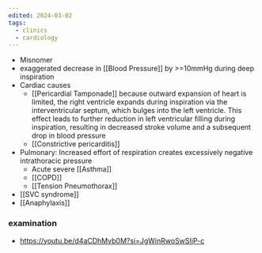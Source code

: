 ```yaml
---
edited: 2024-03-02
tags:
  - clinics
  - cardiology
---
```


- Misnomer
- exaggerated decrease in [[Blood Pressure]] by >=10mmHg during deep inspiration
- Cardiac causes
	- [[Pericardial Tamponade]] because outward expansion of heart is limited, the right ventricle expands during inspiration via the interventricular septum, which bulges into the left ventricle. This effect leads to further reduction in left ventricular filling during inspiration, resulting in decreased stroke volume and a subsequent drop in blood pressure
	- [[Constrictive pericarditis]]
- Pulmonary: Increased effort of respiration creates excessively negative intrathoracic pressure
	- Acute severe [[Asthma]]
	- [[COPD]]
	- [[Tension Pneumothorax]] 
- [[SVC syndrome]] 
- [[Anaphylaxis]] 

### examination
- https://youtu.be/d4aCDhMvb0M?si=JgWinRwoSwSIjP-c

